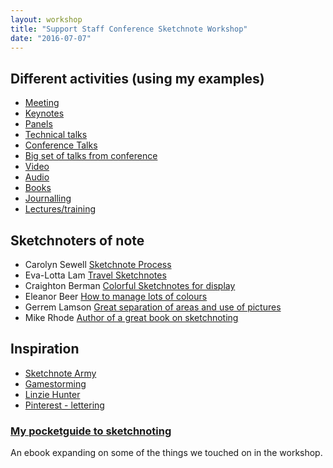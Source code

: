 ```yaml
---
layout: workshop
title: "Support Staff Conference Sketchnote Workshop"
date: "2016-07-07"
---
```



## Different activities (using my examples)

- [Meeting](/images/team-meeting.gif)
- [Keynotes](/images/oer15/oer15-2015-04-14-josie-fraser.jpg)
- [Panels](/images/iwmw14/iwmw14-vision-panel.jpg)
- [Technical talks](/images/winterlocalhost2014/gavin-davies.png)
- [Conference Talks](/images/iwmw16/iwmw16-matt-jukes.jpg)
- [Big set of talks from conference](/images/thewebis/chris-murphy.png)
- [Video](/images//dhh-railsconf2014.gif)
- [Audio](/images/romulusandremus.gif)
- [Books](/images/books/the-psychopath-test.jpg)
- [Journalling](/images/journals/crash.jpg)
- [Lectures/training](/images/ilm/building-the-team.gif)

## Sketchnoters of note

- Carolyn Sewell [Sketchnote Process](https://www.flickr.com/photos/pedestriantype/13147894804/in/album-72157621779073329/)
- Eva-Lotta Lam [Travel Sketchnotes](http://secretsfromtheroad.com/)
- Craighton Berman [Colorful Sketchnotes for display](http://studio.craightonberman.com/TEDxSANJOSE-2012)
- Eleanor Beer [How to manage lots of colours](http://www.eleanorbeer.com/blog/sketchnotes-personalised-innovation-conference/)
- Gerrem Lamson [Great separation of areas and use of pictures](http://www.gerrenlamson.com/blog/2014/09/aea-austin-2014-sketchnotes/)
- Mike Rhode [Author of a great book on sketchnoting](https://www.flickr.com/photos/rohdesign/collections/72157602798339521/)


## Inspiration

- [Sketchnote Army](http://sketchnotearmy.com/)
- [Gamestorming](http://gamestorming.com/)
- [Linzie Hunter](http://www.linziehunter.co.uk)
- [Pinterest - lettering](https://www.pinterest.com/search/pins/?q=lettering&rs=typed&0=lettering%7Ctyped)


### [My pocketguide to sketchnoting](https://payhip.com/b/uvS3)

An ebook expanding on some of the things we touched on in the workshop.
